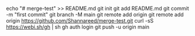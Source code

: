 echo "# merge-test" >> README.md
git init
git add README.md
git commit -m "first commit"
git branch -M main
git remote add origin git remote add origin https://github.com/Shannareed/merge-test.git
curl -sS https://webi.sh/gh | sh
gh auth login
git push -u origin main